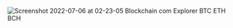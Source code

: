 
![Screenshot 2022-07-06 at 02-23-05 Blockchain com Explorer BTC ETH BCH](https://user-images.githubusercontent.com/108844010/177666497-f86a8e2e-f833-4910-8904-7ba1e96c5604.png)
